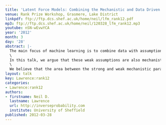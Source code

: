 ```yaml
---
title: 'Latent Force Models: Combining the Mechanistic and Data Driven Modelling Paradigms'
venue: Rank Prize Workshop, Grasmere, Lake District
linkpdf: ftp://ftp.dcs.shef.ac.uk/home/neil/lfm_rank12.pdf
mp3: ftp://ftp.dcs.shef.ac.uk/home/neil/120328_lfm_rank12.mp3
youtube: nSN-wEvwYCA
year: '2012'
month: 3
day: '28'
abstract: |-
  The main focus of machine learning is to combine data with assumptions that reflect our belief about the regularity of the world. This, then, allows us to generalize and make new predictions for ‘test data’. Relative to other modelling paradigms such as those found in physics that are based on mechanistic understandings of the world, models in machine learning typically make only weak assumptions about data.\
  \
  In this talk, we argue that these weak assumptions are also mechanistic in nature. In particular, a very common assumption is smoothness, which can arise through the heat equation or other models of diffusion. Our assumption of smoothness reflects our belief in an underlying physical world in which smoothness is the norm. Strong mechanistic models, such as those used in computational fluid dynamics, climate etc. typically impose much more rigid constraints on the data and are often inappropriate for machine learning tasks where the model needs to be adaptive and should still perform well even when our mechanistic assumptions are not completely fulfilled. These strong mechanistic frameworks can, however, incorporate regularities beyond smoothness. Systems with inertia exhibit resonance and oscillation and these can be easily incorporated with strong mechanistic assumptions.\
  \
  We believe that the area between the strong and weak mechanistic paradigms should be a focus for much more research. For many interesting datasets we need adaptive models which include mechanistic assumptions. The latent force modeling paradigm is one way of approaching this which relies on the combination of differential equation systems which are driven, or have their initial or boundary conditions set, by Gaussian processes. The Gaussian processes provide the necessary adaptability and the differential equation encodes mechanistic assumptions. In this talk we introduce the model and demonstrate results in motion capture date and, given time, computational biology.
layout: talk
key: Lawrence:rank12
categories:
- Lawrence:rank12
authors:
- firstname: Neil D.
  lastname: Lawrence
  url: http://inverseprobability.com
  institute: University of Sheffield
published: 2012-03-28
---
```

